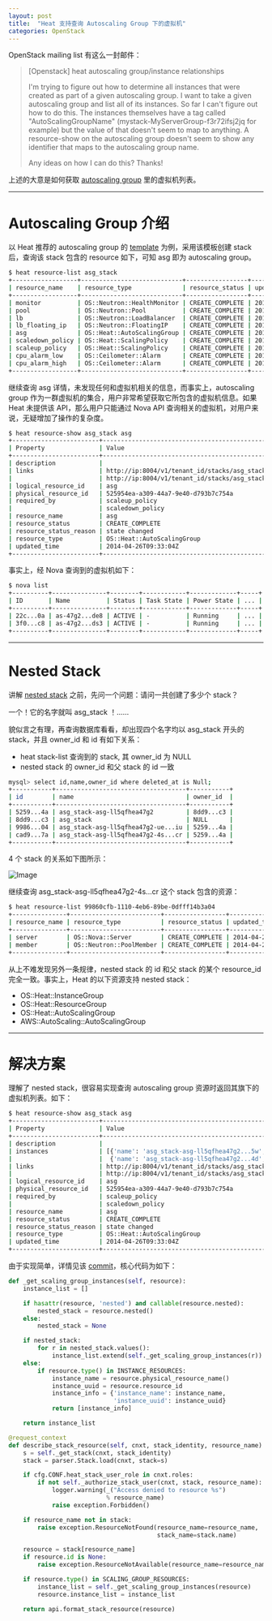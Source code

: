```yaml
---
layout: post
title:  "Heat 支持查询 Autoscaling Group 下的虚拟机"
categories: OpenStack
---
```



OpenStack mailing list 有这么一封邮件：

> [Openstack] heat autoscaling group/instance relationships
>
>
> I'm trying to figure out how to determine all instances that were created
as part of a given autoscaling group. I want to take a given autoscaling
group and list all of its instances. So far I can't figure out how to do
this. The instances themselves have a tag called "AutoScalingGroupName"
(mystack-MyServerGroup-f3r72ifsj2jq for example) but the value of that
doesn't seem to map to anything. A resource-show on the autoscaling group
doesn't seem to show any identifier that maps to the autoscaling group
name.
>
>Any ideas on how I can do this? Thanks!

上述的大意是如何获取 [autoscaling group](https://wiki.openstack.org/wiki/Heat/AutoScaling) 里的虚拟机列表。

---------------

# Autoscaling Group 介绍

以 Heat 推荐的 autoscaling group 的 [template](https://github.com/openstack/heat-templates/blob/master/hot/autoscaling.yaml) 为例，采用该模板创建 stack 后，查询该 stack 包含的 resource 如下，可知 asg 即为 autoscaling group。

~~~ bash
$ heat resource-list asg_stack
+------------------+----------------------------+-----------------+---------------+
| resource_name    | resource_type              | resource_status | updated_time  |
+------------------+----------------------------+-----------------+---------------+
| monitor          | OS::Neutron::HealthMonitor | CREATE_COMPLETE | 2014-04-26... |
| pool             | OS::Neutron::Pool          | CREATE_COMPLETE | 2014-04-26... |
| lb               | OS::Neutron::LoadBalancer  | CREATE_COMPLETE | 2014-04-26... |
| lb_floating_ip   | OS::Neutron::FloatingIP    | CREATE_COMPLETE | 2014-04-26... |
| asg              | OS::Heat::AutoScalingGroup | CREATE_COMPLETE | 2014-04-26... |
| scaledown_policy | OS::Heat::ScalingPolicy    | CREATE_COMPLETE | 2014-04-26... |
| scaleup_policy   | OS::Heat::ScalingPolicy    | CREATE_COMPLETE | 2014-04-26... |
| cpu_alarm_low    | OS::Ceilometer::Alarm      | CREATE_COMPLETE | 2014-04-26... |
| cpu_alarm_high   | OS::Ceilometer::Alarm      | CREATE_COMPLETE | 2014-04-26... |
+------------------+----------------------------+-----------------+---------------+
~~~

继续查询 asg 详情，未发现任何和虚拟机相关的信息，而事实上，autoscaling group 作为一群虚拟机的集合，用户非常希望获取它所包含的虚拟机信息。如果 Heat 未提供该 API，那么用户只能通过 Nova API 查询相关的虚拟机，对用户来说，无疑增加了操作的复杂度。

~~~ bash
$ heat resource-show asg_stack asg
+------------------------+---------------------------------------------------------------------+
| Property               | Value                                                               |
+------------------------+---------------------------------------------------------------------+
| description            |                                                                     |
| links                  | http://ip:8004/v1/tenant_id/stacks/asg_stack/stack_id/resources/asg |
|                        | http://ip:8004/v1/tenant_id/stacks/asg_stack/stack_id               |
| logical_resource_id    | asg                                                                 |
| physical_resource_id   | 525954ea-a309-44a7-9e40-d793b7c754a                                 |
| required_by            | scaleup_policy                                                      |
|                        | scaledown_policy                                                    |
| resource_name          | asg                                                                 |
| resource_status        | CREATE_COMPLETE                                                     |
| resource_status_reason | state changed                                                       |
| resource_type          | OS::Heat::AutoScalingGroup                                          |
| updated_time           | 2014-04-26T09:33:04Z                                                |
+------------------------+---------------------------------------------------------------------+
~~~

事实上，经 Nova 查询到的虚拟机如下：

~~~ bash
$ nova list
+----------+---------------+--------+------------+-------------+-----+
| ID       | Name          | Status | Task State | Power State | ... |
+----------+---------------+--------+------------+-------------+-----+
| 22c...0a | as-47g2...de8 | ACTIVE | -          | Running     | ... |
| 3f0...c8 | as-47g2...ds3 | ACTIVE | -          | Running     | ... |
+----------+---------------+--------+------------+-------------+-----+
~~~

----------------

# Nested Stack

讲解 [nested stack](https://wiki.openstack.org/wiki/Heat/NestedStacks) 之前，先问一个问题：请问一共创建了多少个 stack？

一个！它的名字就叫 asg_stack ！......

貌似言之有理，再查询数据库看看，却出现四个名字均以 asg_stack 开头的 stack，并且 owner_id 和 id 有如下关系：

- heat stack-list 查询到的 stack, 其 owner_id 为 NULL
- nested stack 的 owner_id 和父 stack 的 id 一致

~~~ bash
mysql> select id,name,owner_id where deleted_at is Null;
+-----------+------------------------------------+-----------+
| id        | name                               | owner_id  |
+-----------+------------------------------------+-----------+
| 5259...4a | asg_stack-asg-ll5qfhea47g2         | 8dd9...c3 |
| 8dd9...c3 | asg_stack                          | NULL      |
| 9986...04 | asg_stack-asg-ll5qfhea47g2-ue...iu | 5259...4a |
| cad9...7a | asg_stack-asg-ll5qfhea47g2-4s...cr | 5259...4a |
+-----------+------------------------------------+-----------+
~~~

4 个 stack 的关系如下图所示：

![Image](http://wsfdl.oss-cn-qingdao.aliyuncs.com/Nested_stack.png?imageView2/1/w/450/h/400/q/100)

继续查询 asg_stack-asg-ll5qfhea47g2-4s...cr 这个 stack 包含的资源：
 
~~~ bash
$ heat resource-list 99860cfb-1110-4eb6-89be-0dfff14b3a04
+---------------+-------------------------+-----------------+---------------+
| resource_name | resource_type           | resource_status | updated_time  |
+---------------+-------------------------+-----------------+---------------+
| server        | OS::Nova::Server        | CREATE_COMPLETE | 2014-04-26... |
| member        | OS::Neutron::PoolMember | CREATE_COMPLETE | 2014-04-26... |
+---------------+-------------------------+-----------------+---------------+
~~~

从上不难发现另外一条规律，nested stack 的 id 和父 stack 的某个 resource_id 完全一致。事实上，Heat 的以下资源支持 nested stack：

- OS::Heat::InstanceGroup
- OS::Heat::ResourceGroup
- OS::Heat::AutoScalingGroup
- AWS::AutoScaling::AutoScalingGroup 

----------------

# 解决方案

理解了 nested stack，很容易实现查询 autoscaling group 资源时返回其旗下的虚拟机列表。如下：

~~~ bash
$ heat resource-show asg_stack asg
+------------------------+---------------------------------------------------------------------+
| Property               | Value                                                               |
+------------------------+---------------------------------------------------------------------+
| description            |                                                                     |
| instances              | [{'name': 'asg_stack-asg-ll5qfhea47g2...5w', 'uuid': '43de...e3'},  |
|                        |  {'name': 'asg_stack-asg-ll5qfhea47g2...4d', 'uuid': '43a4...7d'}]  |
| links                  | http://ip:8004/v1/tenant_id/stacks/asg_stack/stack_id/resources/asg |
|                        | http://ip:8004/v1/tenant_id/stacks/asg_stack/stack_id               |
| logical_resource_id    | asg                                                                 |
| physical_resource_id   | 525954ea-a309-44a7-9e40-d793b7c754a                                 |
| required_by            | scaleup_policy                                                      |
|                        | scaledown_policy                                                    |
| resource_name          | asg                                                                 |
| resource_status        | CREATE_COMPLETE                                                     |
| resource_status_reason | state changed                                                       |
| resource_type          | OS::Heat::AutoScalingGroup                                          |
| updated_time           | 2014-04-26T09:33:04Z                                                |
+------------------------+---------------------------------------------------------------------+
~~~

由于实现简单，详情见该 [commit](https://github.com/DeliangFan/heat/commit/63d35793c47784b4ff0e980a0148eaf96139c853)，核心代码为如下：

~~~ python
def _get_scaling_group_instances(self, resource):
    instance_list = []

    if hasattr(resource, 'nested') and callable(resource.nested):
        nested_stack = resource.nested()
    else:
        nested_stack = None

    if nested_stack:
        for r in nested_stack.values():
            instance_list.extend(self._get_scaling_group_instances(r))
    else:
        if resource.type() in INSTANCE_RESOURCES:
            instance_name = resource.physical_resource_name()
            instance_uuid = resource.resource_id
            instance_info = {'instance_name': instance_name,
                             'instance_uuid': instance_uuid}
            return [instance_info]

    return instance_list

@request_context
def describe_stack_resource(self, cnxt, stack_identity, resource_name):
    s = self._get_stack(cnxt, stack_identity)
    stack = parser.Stack.load(cnxt, stack=s)

    if cfg.CONF.heat_stack_user_role in cnxt.roles:
        if not self._authorize_stack_user(cnxt, stack, resource_name):
            logger.warning(_("Access denied to resource %s")
                           % resource_name)
            raise exception.Forbidden()

    if resource_name not in stack:
        raise exception.ResourceNotFound(resource_name=resource_name,
                                         stack_name=stack.name)

    resource = stack[resource_name]
    if resource.id is None:
        raise exception.ResourceNotAvailable(resource_name=resource_name)

    if resource.type() in SCALING_GROUP_RESOURCES:
        instance_list = self._get_scaling_group_instances(resource)
        resource.instance_list = instance_list

    return api.format_stack_resource(resource)
~~~
